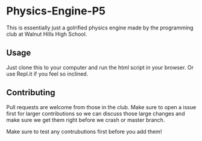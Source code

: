 # Physics-Engine-P5
This is essentially just a golrified physics engine made by the programming club at Walnut Hills High School.

## Usage
Just clone this to your computer and run the html script in your browser. Or use Repl.it if you feel so inclined.

## Contributing
Pull requests are welcome from those in the club. Make sure to open a issue first for larger contributions so we can discuss those large changes and make sure we get them right before we crash or master branch.

Make sure to test any contrubutions first before you add them!
